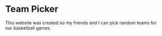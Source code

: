 # Team Picker

This website was created so my friends and I can 
pick random teams for our basketball games